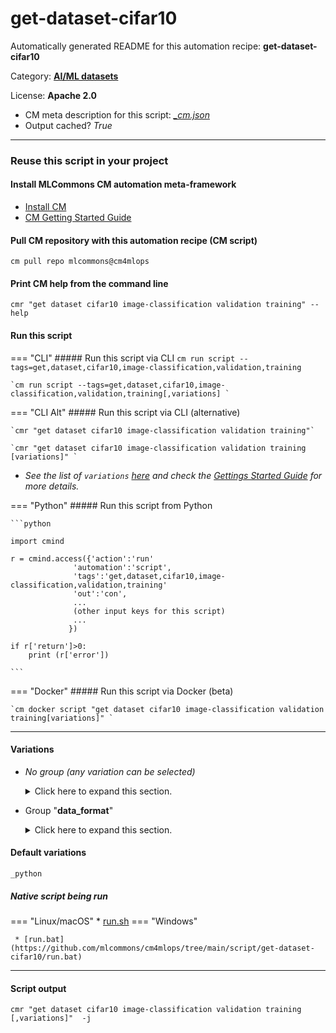 # get-dataset-cifar10
Automatically generated README for this automation recipe: **get-dataset-cifar10**

Category: **[AI/ML datasets](..)**

License: **Apache 2.0**


* CM meta description for this script: *[_cm.json](https://github.com/mlcommons/cm4mlops/tree/main/script/get-dataset-cifar10/_cm.json)*
* Output cached? *True*

---
### Reuse this script in your project

#### Install MLCommons CM automation meta-framework

* [Install CM](https://docs.mlcommons.org/ck/install)
* [CM Getting Started Guide](https://docs.mlcommons.org/ck/getting-started/)

#### Pull CM repository with this automation recipe (CM script)

```cm pull repo mlcommons@cm4mlops```

#### Print CM help from the command line

````cmr "get dataset cifar10 image-classification validation training" --help````

#### Run this script

=== "CLI"
    ##### Run this script via CLI
    `cm run script --tags=get,dataset,cifar10,image-classification,validation,training`

    `cm run script --tags=get,dataset,cifar10,image-classification,validation,training[,variations] `

=== "CLI Alt"
    ##### Run this script via CLI (alternative)

    `cmr "get dataset cifar10 image-classification validation training"`

    `cmr "get dataset cifar10 image-classification validation training [variations]" `


* *See the list of `variations` [here](#variations) and check the [Gettings Started Guide](https://github.com/mlcommons/ck/blob/dev/docs/getting-started.md) for more details.*

=== "Python"
    ##### Run this script from Python


    ```python

    import cmind

    r = cmind.access({'action':'run'
                  'automation':'script',
                  'tags':'get,dataset,cifar10,image-classification,validation,training'
                  'out':'con',
                  ...
                  (other input keys for this script)
                  ...
                 })

    if r['return']>0:
        print (r['error'])

    ```


=== "Docker"
    ##### Run this script via Docker (beta)

    `cm docker script "get dataset cifar10 image-classification validation training[variations]" `

___


#### Variations

  * *No group (any variation can be selected)*
    <details>
    <summary>Click here to expand this section.</summary>

    * `_tiny`
      - Environment variables:
        - *CM_DATASET_CONVERT_TO_TINYMLPERF*: `yes`
      - Workflow:
        1. ***Read "deps" on other CM scripts***
           * get,python3
             * CM names: `--adr.['python', 'python3']...`
             - CM script: [get-python3](https://github.com/mlcommons/cm4mlops/tree/master/script/get-python3)
           * get,tinymlperf,src
             - CM script: [get-mlperf-tiny-src](https://github.com/mlcommons/cm4mlops/tree/master/script/get-mlperf-tiny-src)
           * get,src,eembc,energy-runner
             - CM script: [get-mlperf-tiny-eembc-energy-runner-src](https://github.com/mlcommons/cm4mlops/tree/master/script/get-mlperf-tiny-eembc-energy-runner-src)

    </details>


  * Group "**data_format**"
    <details>
    <summary>Click here to expand this section.</summary>

    * **`_python`** (default)
      - Environment variables:
        - *CM_DATASET*: `CIFAR10`
        - *CM_DATASET_FILENAME*: `cifar-10-python.tar.gz`
        - *CM_DATASET_FILENAME1*: `cifar-10-python.tar`
        - *CM_DATASET_CIFAR10*: `https://www.cs.toronto.edu/~kriz/cifar-10-python.tar.gz`
      - Workflow:

    </details>


#### Default variations

`_python`

##### Native script being run
=== "Linux/macOS"
     * [run.sh](https://github.com/mlcommons/cm4mlops/tree/main/script/get-dataset-cifar10/run.sh)
=== "Windows"

     * [run.bat](https://github.com/mlcommons/cm4mlops/tree/main/script/get-dataset-cifar10/run.bat)
___
#### Script output
`cmr "get dataset cifar10 image-classification validation training [,variations]"  -j`